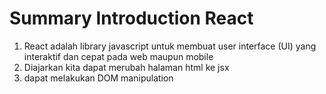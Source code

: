 # Summary Introduction React

1. React adalah library javascript untuk membuat user interface (UI) yang interaktif dan cepat pada web maupun mobile
2. Diajarkan kita dapat merubah halaman html ke jsx
3. dapat melakukan DOM manipulation